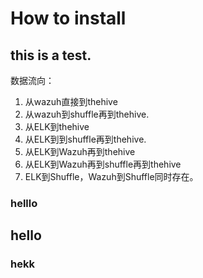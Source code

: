 # How to install
## this is a test.
数据流向：
1. 从wazuh直接到thehive
2. 从wazuh到shuffle再到thehive.
3. 从ELK到thehive
4. 从ELK到到shuffle再到thehive.
5. 从ELK到Wazuh再到thehive
6. 从ELK到Wazuh再到shuffle再到thehive
7. ELK到Shuffle，Wazuh到Shuffle同时存在。


### helllo
## hello
### hekk
